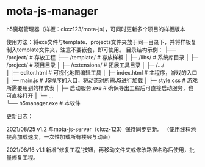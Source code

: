 # mota-js-manager
h5魔塔管理器（样板：ckcz123/mota-js），可同时更新多个项目的样板版本

使用方法：将exe文件与template、projects文件夹放于同一目录下，并将样板复制入template文件夹，注意不要嵌套，即可使用。
目录结构示例：
├── /project/        # 存放工程
├── /template/       # 存放样板
│ ├─ /libs/          # 系统库目录
│ ├─ /project/       # 项目目录
│ ├─ /extensions/    # 拓展工具目录
│ ├─ /.../      
│ ├─ editor.html     # 可视化地图编辑工具
│ ├─ index.html      # 主程序，游戏的入口
│ ├─ main.js         # JS程序的入口，将动态对所需JS进行加载
│ ├─ style.css       # 游戏所需要用到的样式表
│ ├─ 启动服务.exe     # 确保导出工程后可直接启动服务，也可直接打开
│ └─ ...        
└── h5manager.exe    # 本软件

更新日志：

2021/08/25 v1.2
与mota-js-server（ckcz-123）保持同步更新。
（使用线程池提高加载速度，一次性加载所有楼层与动画）

2021/08/16 v1.1
新增“修复工程”按钮，再移动文件夹或修改路径名称后使用，批量修复工程。